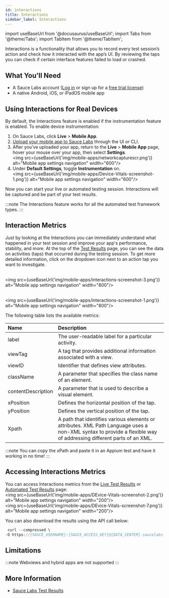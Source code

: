 ```yaml
---
id: interactions
title: Interactions
sidebar_label: Interactions
---
```

import useBaseUrl from '@docusaurus/useBaseUrl';
import Tabs from '@theme/Tabs';
import TabItem from '@theme/TabItem';

Interactions is a functionality that allows you to record every test session’s action and check how it interacted with the app’s UI. By reviewing the taps you can check if certain interface features failed to load or crashed.

## What You'll Need

* A Sauce Labs account ([Log in](https://accounts.saucelabs.com/am/XUI/#login/) or sign up for a [free trial license](https://saucelabs.com/sign-up))
* A native Android, iOS, or iPadOS mobile app
  
## Using Interactions for Real Devices

By default, the Interactions feature is enabled if the instrumentation feature is enabled.
To enable device instrumentation:

1. On Sauce Labs, click **Live** > **Mobile App**.
2. [Upload your mobile app to Sauce Labs](/mobile-apps/app-storage/) through the UI or CLI.
3. After you’ve uploaded your app, return to the **Live** > **Mobile App** page, hover your mouse over your app, then select **Settings**. <br/><img src={useBaseUrl('img/mobile-apps/networkcapturescr.png')} alt="Mobile app settings navigation" width="600"/>
4. Under **Default Settings**, toggle **Instrumentation** on. 
   <br/><img src={useBaseUrl('img/mobile-apps/Device-Vitals-screenshot-1.png')} alt="Mobile app settings navigation" width="600"/>

Now you can start your live or automated testing session. Interactions will be captured and be part of your test results.

:::note
The Interactions feature works for all the automated test framework types. 
:::

## Interaction Metrics

Just by looking at the Interactions you can immediately understand what happened in your test session and improve your app's performance, stability, and more. At the top of the [Test Results](/test-results) page, you can see the data on activities (taps) that occurred during the testing session. To get more detailed information, click on the dropdown icon next to an action tap you want to investigate.

<br/><img src={useBaseUrl('img/mobile-apps/interactions-screenshot-3.png')} alt="Mobile app settings navigation" width="800"/>

<br/><img src={useBaseUrl('img/mobile-apps/interactions-screenshot-1.png')} alt="Mobile app settings navigation" width="800"/>

The following table lists the available metrics:

|Name|Description|
|:---|:---|
|label|The user-readable label for a particular activity.|
|viewTag|A tag that provides additional information associated with a view.|
|viewID|Identifier that defines view attributes.|
|className|A parameter that specifies the class name of an element.|
|contentDescription|A parameter that is used to describe a visual element.|
|xPosition|Defines the horizontal position of the tap.|
|yPosition|Defines the vertical position of the tap.|
|Xpath|A path that identifies various elements or attributes. XML Path Language uses a non-XML syntax to provide a flexible way of addressing different parts of an XML.|

:::note
You can copy the xPath and paste it in an Appium test and have it working in no time! 
:::

## Accessing Interactions Metrics

You can access Interactions metrics from the [Live Test Results](/mobile-apps/live-testing/live-mobile-app-testing/) or [Automated Test Results](/mobile-apps/automated-testing/) page:
<br/><img src={useBaseUrl('img/mobile-apps/DEvice-Vitals-screenshot-2.png')} alt="Mobile app settings navigation" width="200"/>
<br/><img src={useBaseUrl('img/mobile-apps/DEvice-Vitals-screenshot-7.png')} alt="Mobile app settings navigation" width="200"/>


You can also download the results using the API call below: 

 ```java
  curl --compressed \
-O https://{SAUCE_USERNAME}:{SAUCE_ACCESS_KEY}@{DATA_CENTER}.saucelabs.com/v1/rdc/jobs/{JOB_ID}/insights.json
  ```


## Limitations

:::note 
Webviews and hybrid apps are not supported
:::

## More Information
* [Sauce Labs Test Results](/test-results)
